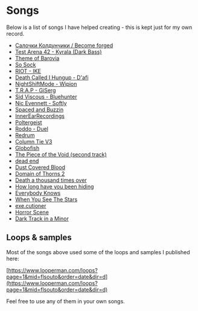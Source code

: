 # Songs

Below is a list of songs I have helped creating - this is kept just for my own record.
- [Салочки Колдунчики / Become forged](https://soundcloud.com/wit-selfmade/salochki-koldunchiki-become-forged)
- [Test Arena 42 - Kyrala (Dark Bass)](https://soundcloud.com/kyrala/underground-kyrala-dark-bass)
- [Theme of Barovia](https://www.newgrounds.com/audio/listen/920622)
- [So Sock](https://soundcloud.com/so_sock/7ve925ne)
- [RIOT - IKE](https://soundcloud.com/orange-peel-233310155/riot-prod-ike)
- [Death Called I Hungup - D'afi](https://soundcloud.com/housemau5/deathcalledihungup)
- [NightShiftMode - Wipion](https://soundcloud.com/user-4593139/nightshiftmode)
- [T.R.A.P - GiSerg](https://youtu.be/N85Bvj1rrCg)
- [Sid Viscous - Bluehunter](https://soundcloud.com/sid-viscous/bluehunter)
- [Nic Evennett - Softly](https://soundcloud.com/wingless-night/softly)
- [Spaced and Buzzin](https://soundcloud.com/user-78730891/spaced-and-buzzin)
- [InnerEarRecordings](https://www.youtube.com/watch?v=yS0HkVW12rY)
- [Poltergeist](https://soundcloud.com/fieldhack/poltergeist)
- [Roddo - Duel](https://www.youtube.com/watch?v=Hq6Xpwgn_kk)
- [Redrum](https://soundcloud.com/callmebproc/redrum-1)
- [Column Tie V3](https://soundcloud.com/loaband/column-tie-v3)
- [Globofish](https://www.youtube.com/watch?v=QHikS75hmW0)
- [The Piece of the Void (second track)](https://matthiasheldt.bandcamp.com/album/the-lusatian-wolves)
- [dead end](https://soundcloud.com/itchyboi/dead-end)
- [Dust Covered Blood](https://www.youtube.com/watch?v=IqZLlovjIeE)
- [Domain of Thorns 2](https://www.looperman.com/tracks/detail/184284)
- [Death a thousand times over](https://soundcloud.com/dendritusrecordings/death-a-thousand-times-over-demo)
- [How long have you been hiding](https://soundcloud.com/mahan-mahan/ftam)
- [Everybody Knows](https://soundcloud.com/leiitomeza/everybodyknows)
- [When You See The Stars](https://soundcloud.com/leiitomeza/whenyouseethestars)
- [exe.cutioner](https://soundcloud.com/user-199428364/executioner)
- [Horror Scene](https://soundcloud.com/angie-castro/horror-scene)
- [Dark Track in a Minor](https://soundcloud.com/angie-castro/dark-track-in-a-minor)

## Loops & samples

Most of the songs above used some of the loops and samples I published here:

[https://www.looperman.com/loops?page=1&mid=flsouto&order=date&dir=d](https://www.looperman.com/loops?page=1&mid=flsouto&order=date&dir=d)

Feel free to use any of them in your own songs.
